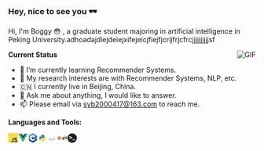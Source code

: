 ### Hey, nice to see you :dark_sunglasses:

Hi, I'm Boggy :flushed: , a graduate student majoring in artificial intelligence in Peking University.adhoadajdiejdeiejxifejeicjfiejfjcrijfrjcfrcjjjjjjjjjjsf

<img align="right" alt="GIF" src="https://p.ipic.vip/gj6ygx.gif" />

**Current Status**

- 🌱 I’m currently learning Recommender Systems.
- 🤔 My research interests are with Recommender Systems, NLP, etc.
- :cn: I currently live in Beijing, China.
- 💬 Ask me about anything, I would like to answer.
- 📫 Please email via syb2000417@163.com to reach me.

**Languages and Tools:**  

<code><img height="20" src="https://raw.githubusercontent.com/github/explore/80688e429a7d4ef2fca1e82350fe8e3517d3494d/topics/javascript/javascript.png"></code><code><img height="20" src="https://raw.githubusercontent.com/github/explore/80688e429a7d4ef2fca1e82350fe8e3517d3494d/topics/vue/vue.png"></code><code><img height="20" src="https://raw.githubusercontent.com/github/explore/80688e429a7d4ef2fca1e82350fe8e3517d3494d/topics/cpp/cpp.png"></code><code><img height="20" src="https://raw.githubusercontent.com/github/explore/80688e429a7d4ef2fca1e82350fe8e3517d3494d/topics/python/python.png"></code><code><img height="20" src="https://raw.githubusercontent.com/github/explore/80688e429a7d4ef2fca1e82350fe8e3517d3494d/topics/mysql/mysql.png"></code><code><img height="20" src="https://raw.githubusercontent.com/github/explore/80688e429a7d4ef2fca1e82350fe8e3517d3494d/topics/git/git.png"></code><code><img height="20" src="https://raw.githubusercontent.com/github/explore/80688e429a7d4ef2fca1e82350fe8e3517d3494d/topics/terminal/terminal.png"></code>
